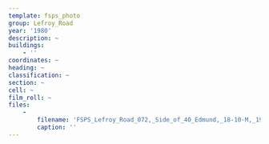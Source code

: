 ```yaml
---
template: fsps_photo
group: Lefroy_Road
year: '1980'
description: ~
buildings:
    - ''
coordinates: ~
heading: ~
classification: ~
section: ~
cell: ~
film_roll: ~
files:
    -
        filename: 'FSPS_Lefroy_Road_072,_Side_of_40_Edmund,_18-10-M,_1980.png'
        caption: ''
---
```

